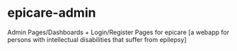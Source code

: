 # epicare-admin
Admin Pages/Dashboards + Login/Register Pages for epicare [a webapp for persons with intellectual disabilities that suffer from epilepsy]
